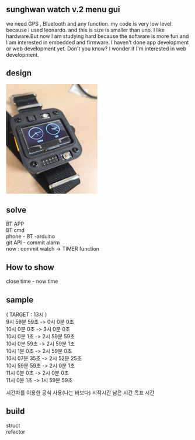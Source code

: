 ## sunghwan watch v.2 menu gui

we need GPS , Bluetooth and any function. my code is very low level. because i used leonardo. and this is size is smaller than uno. I like hardware.But now I am studying hard because the software is more fun and I am interested in embedded and firmware. I haven't done app development or web development yet. Don't you know? I wonder if I'm interested in web development.  

## design

<img src="./oled-watch.jpg" height="300px" width="250px">

## solve

BT APP  
BT cmd   
phone - BT -arduino  
git API - commit alarm  
now : commit watch -> TIMER function  

## How to show

close time - now time   


## sample

( TARGET : 13시 )  
 9시  59분 59초	->    0시  0분  0초  
10시   0분  0초	->    3시  0분  0초  
10시   0분  1초	->    2시 59분 59초  
10시   0분 59초	->    2시 59분  1초  
10시   1분  0초	->    2시 59분  0초  
10시  07분 35초	->    2시 52분 25초  
10시  59분 59초	->    2시  0분  1초  
11시   0분  0초	->    2시  0분  0초  
11시   0분  1초	->    1시 59분 59초  


시간차를 이용한 공식 사용(나는 바보다)
시작시간 남은 시간 목표 시간  

## build 

struct  
refactor  
